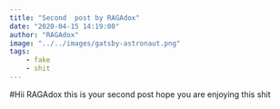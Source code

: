 ```yaml
---
title: "Second  post by RAGAdox"
date: "2020-04-15 14:19:00"
author: "RAGAdox"
image: "../../images/gatsby-astronaut.png"
tags: 
    - fake 
    - shit
---
```


#Hii RAGAdox this is your second post
hope you are enjoying this shit
